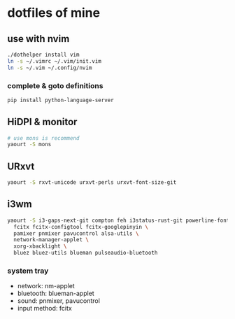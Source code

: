 # dotfiles of mine

## use with nvim

```sh
./dothelper install vim
ln -s ~/.vimrc ~/.vim/init.vim
ln -s ~/.vim ~/.config/nvim
```

### complete & goto definitions
```sh
pip install python-language-server
```

## HiDPI & monitor
```sh
# use mons is recommend
yaourt -S mons
```

## URxvt
```sh
yaourt -S rxvt-unicode urxvt-perls urxvt-font-size-git
```

## i3wm

```sh
yaourt -S i3-gaps-next-git compton feh i3status-rust-git powerline-fonts ttf-font-awesome-4 rofi \
  fcitx fcitx-configtool fcitx-googlepinyin \
  pamixer pnmixer pavucontrol alsa-utils \
  network-manager-applet \
  xorg-xbacklight \
  bluez bluez-utils blueman pulseaudio-bluetooth
```
### system tray
* network: nm-applet
* bluetooth: blueman-applet
* sound: pnmixer, pavucontrol
* input method: fcitx
